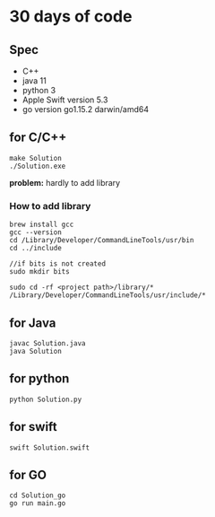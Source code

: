 # 30 days of code

## Spec
- C++
- java 11
- python 3
- Apple Swift version 5.3
- go version go1.15.2 darwin/amd64

## for C/C++

```
make Solution
./Solution.exe
```

**problem:** hardly to add library

### How to add library

```
brew install gcc
gcc --version
cd /Library/Developer/CommandLineTools/usr/bin
cd ../include

//if bits is not created
sudo mkdir bits

sudo cd -rf <project path>/library/* /Library/Developer/CommandLineTools/usr/include/*
```

## for Java
```
javac Solution.java
java Solution
```

## for python

```
python Solution.py
```

## for swift

```
swift Solution.swift
```

## for GO
```
cd Solution_go
go run main.go
```
